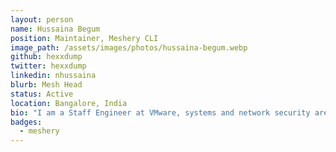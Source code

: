 ```yaml
---
layout: person
name: Hussaina Begum
position: Maintainer, Meshery CLI
image_path: /assets/images/photos/hussaina-begum.webp
github: hexxdump
twitter: hexxdump
linkedin: nhussaina
blurb: Mesh Head
status: Active
location: Bangalore, India
bio: "I am a Staff Engineer at VMware, systems and network security are my areas of interest. I have worked on IBM's AIX, Citrix's Netscaler, Cisco's Catalyst Switches before. I am currently working on VMware's NSXT product. I spend my weekends either running, trekking or learning new technologies."
badges:
  - meshery
---
```

